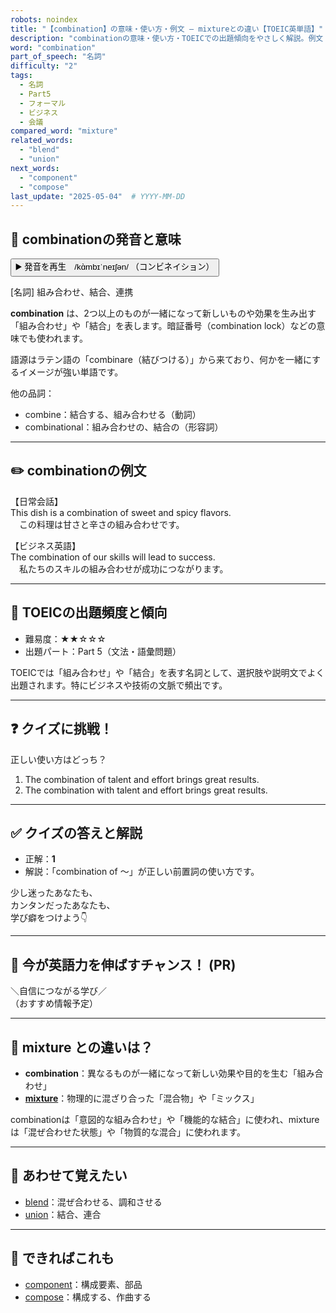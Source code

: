 ```yaml
---
robots: noindex
title: "【combination】の意味・使い方・例文 ― mixtureとの違い【TOEIC英単語】"
description: "combinationの意味・使い方・TOEICでの出題傾向をやさしく解説。例文・クイズ付きでmixtureとの違いもわかりやすく学べます。"
word: "combination"
part_of_speech: "名詞"
difficulty: "2"
tags:
  - 名詞
  - Part5
  - フォーマル
  - ビジネス
  - 会議
compared_word: "mixture"
related_words:
  - "blend"
  - "union"
next_words:
  - "component"
  - "compose"
last_update: "2025-05-04"  # YYYY-MM-DD
---
```


## 🔰 combinationの発音と意味

<button class="play-audio" onclick="playTTS('combination')">
  <span class="play-audio-main">
    ▶️ 発音を再生　/kɑ̀mbɪˈneɪʃən/
  </span>
  <span class="play-audio-sub">
    （コンビネイション）
  </span>
</button>

[名詞] 組み合わせ、結合、連携

**combination** は、2つ以上のものが一緒になって新しいものや効果を生み出す「組み合わせ」や「結合」を表します。暗証番号（combination lock）などの意味でも使われます。

語源はラテン語の「combinare（結びつける）」から来ており、何かを一緒にするイメージが強い単語です。

他の品詞：  
- combine：結合する、組み合わせる（動詞）
- combinational：組み合わせの、結合の（形容詞）

---

## ✏️ combinationの例文

【日常会話】  
This dish is a combination of sweet and spicy flavors.  
　この料理は甘さと辛さの組み合わせです。

【ビジネス英語】  
The combination of our skills will lead to success.  
　私たちのスキルの組み合わせが成功につながります。

---

## 🎯 TOEICの出題頻度と傾向

- 難易度：★★☆☆☆
- 出題パート：Part 5（文法・語彙問題）

TOEICでは「組み合わせ」や「結合」を表す名詞として、選択肢や説明文でよく出題されます。特にビジネスや技術の文脈で頻出です。

---

## ❓ クイズに挑戦！

正しい使い方はどっち？

1. The combination of talent and effort brings great results.  
2. The combination with talent and effort brings great results.

---

## ✅ クイズの答えと解説

- 正解：**1**
- 解説：「combination of ～」が正しい前置詞の使い方です。

少し迷ったあなたも、  
カンタンだったあなたも、  
学び癖をつけよう👇️

---

## 🚀 今が英語力を伸ばすチャンス！ (PR)

<div class="info-center">
＼自信につながる学び／<br>  
（おすすめ情報予定）
</div>

---

## 🤔  mixture との違いは？

- **combination**：異なるものが一緒になって新しい効果や目的を生む「組み合わせ」
- **[mixture](/mixture)**：物理的に混ざり合った「混合物」や「ミックス」

combinationは「意図的な組み合わせ」や「機能的な結合」に使われ、mixtureは「混ぜ合わせた状態」や「物質的な混合」に使われます。

---

## 🧩 あわせて覚えたい

- [blend](/blend)：混ぜ合わせる、調和させる
- [union](/union)：結合、連合

---

## 📖 できればこれも

- [component](/component)：構成要素、部品
- [compose](/compose)：構成する、作曲する

<!-- cvid: aid28_bid18 -->
